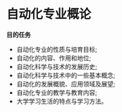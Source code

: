 # 自动化专业概论

**目的任务**

*  自动化专业的性质与培育目标;
*  自动化的内容、作用和地位;
*  自动化科学与技术的发展历史;
*  自动化科学与技术中的一些基本概念;
*  自动化的发展概貌、应用领域及展望;
*  自动化专业的教学与教育内容;
*  大学学习生活的特点与学习方法。

